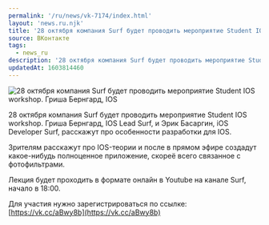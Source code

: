 ```yaml
---
permalink: '/ru/news/vk-7174/index.html'
layout: 'news.ru.njk'
title: '28 октября компания Surf будет проводить мероприятие Student IOS workshop'
source: ВКонтакте
tags:
  - news_ru
description: '28 октября компания Surf будет проводить мероприятие Student IOS workshop'
updatedAt: 1603814460
---
```

![28 октября компания Surf будет проводить мероприятие Student IOS workshop. Гриша Бернгард, IOS](https://sun9-45.userapi.com/impg/19Ktdmer2vI1qM3tefIzChhf_NNKKYdc831sog/V0paPJi9t1I.jpg?size=960x660&quality=96&proxy=1&sign=9fb4fd1db0ffe902449a684ca25c81c4&c_uniq_tag=xn5MvAcAgeKCAbJ1K7FPB6ZgdyAMjn1VKEvm_rdGNc0&type=album)

28 октября компания Surf будет проводить мероприятие Student IOS workshop. Гриша Бернгард, IOS Lead Surf, и Эрик Басаргин, iOS Developer Surf, расскажут про особенности разработки для IOS.

Зрителям расскажут про IOS-теории и после в прямом эфире создадут какое-нибудь полноценное приложение, скореё всего связанное с фотофильтрами.

Лекция будет проходить в формате онлайн в Youtube на канале Surf, начало в 18:00.

Для участия нужно зарегистрироваться по ссылке:[https://vk.cc/aBwy8b](https://vk.cc/aBwy8b)
